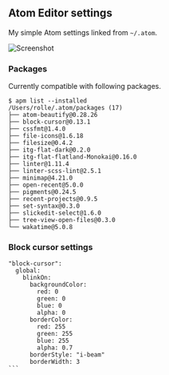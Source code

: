 ## Atom Editor settings

My simple Atom settings linked from `~/.atom`.

![Screenshot](https://dl.dropboxusercontent.com/u/18447700/Screenshot%202016-01-20%2009.48.34.png "Look how sexy I am.")

### Packages

Currently compatible with following packages.

````
$ apm list --installed
/Users/rolle/.atom/packages (17)
├── atom-beautify@0.28.26
├── block-cursor@0.13.1
├── cssfmt@1.4.0
├── file-icons@1.6.18
├── filesize@0.4.2
├── itg-flat-dark@0.2.0
├── itg-flat-flatland-Monokai@0.16.0
├── linter@1.11.4
├── linter-scss-lint@2.5.1
├── minimap@4.21.0
├── open-recent@5.0.0
├── pigments@0.24.5
├── recent-projects@0.9.5
├── set-syntax@0.3.0
├── slickedit-select@1.6.0
├── tree-view-open-files@0.3.0
└── wakatime@5.0.8
````

### Block cursor settings

````
"block-cursor":
  global:
    blinkOn:
      backgroundColor:
        red: 0
        green: 0
        blue: 0
        alpha: 0
      borderColor:
        red: 255
        green: 255
        blue: 255
        alpha: 0.7
      borderStyle: "i-beam"
      borderWidth: 3
```
